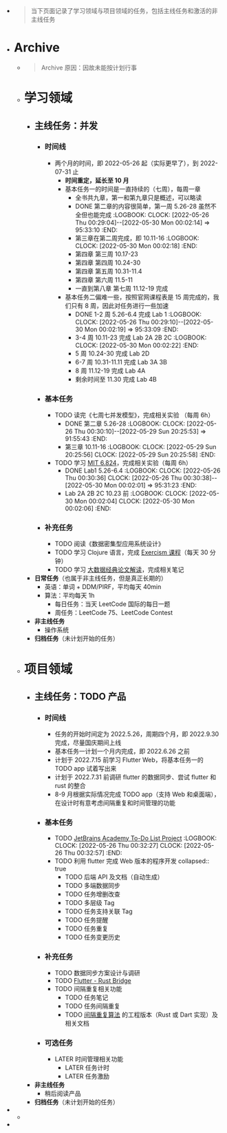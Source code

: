 - > 当下页面记录了学习领域与项目领域的任务，包括主线任务和激活的非主线任务
- # Archive
	- > Archive 原因：因故未能按计划行事
	- # 学习领域
		- ## 主线任务：并发
			- ### 时间线
				- 两个月的时间，即 2022-05-26 起（实际更早了），到 2022-07-31 止
					- **时间重定，延长至 10 月**
					- 基本任务一的时间是一直持续的（七周），每周一章
						- 全书共九章，第一和第九章只是概述，可以略读
						- DONE 第二章的内容很简单，第一周 5.26-28 虽然不全但也能完成
						  :LOGBOOK:
						  CLOCK: [2022-05-26 Thu 00:29:04]--[2022-05-30 Mon 00:02:14] =>  95:33:10
						  :END:
						- 第三章在第二周完成，即 10.11-16
						  :LOGBOOK:
						  CLOCK: [2022-05-30 Mon 00:02:18]
						  :END:
						- 第四章 第三周 10.17-23
						- 第四章 第四周 10.24-30
						- 第四章 第五周 10.31-11.4
						- 第四章 第六周 11.5-11
						- 一直到第八章 第七周 11.12-19 完成
					- 基本任务二偏难一些，按照官网课程表是 15 周完成的，我们只有 8 周，因此对任务进行一些加速
						- DONE 1-2 周 5.26-6.4 完成  Lab 1
						  :LOGBOOK:
						  CLOCK: [2022-05-26 Thu 00:29:10]--[2022-05-30 Mon 00:02:19] =>  95:33:09
						  :END:
						- 3-4 周 10.11-23 完成 Lab 2A 2B 2C
						  :LOGBOOK:
						  CLOCK: [2022-05-30 Mon 00:02:22]
						  :END:
						- 5 周 10.24-30 完成 Lab 2D
						- 6-7 周 10.31-11.11 完成 Lab 3A 3B
						- 8 周 11.12-19 完成 Lab 4A
						- 剩余时间至 11.30 完成 Lab 4B
			- ### 基本任务
				- TODO 读完《七周七并发模型》，完成相关实验 （每周 6h）
					- DONE 第二章 5.26-28
					  :LOGBOOK:
					  CLOCK: [2022-05-26 Thu 00:30:10]--[2022-05-29 Sun 20:25:53] =>  91:55:43
					  :END:
					- 第三章 10.11-16
					  :LOGBOOK:
					  CLOCK: [2022-05-29 Sun 20:25:56]
					  CLOCK: [2022-05-29 Sun 20:25:58]
					  :END:
				- TODO 学习 [MIT 6.824](https://pdos.csail.mit.edu/6.824/)，完成相关实验（每周 6h）
					- DONE Lab1 5.26-6.4
					  :LOGBOOK:
					  CLOCK: [2022-05-26 Thu 00:30:36]
					  CLOCK: [2022-05-26 Thu 00:30:38]--[2022-05-30 Mon 00:02:01] =>  95:31:23
					  :END:
					- Lab 2A 2B 2C 10.23 前
					  :LOGBOOK:
					  CLOCK: [2022-05-30 Mon 00:02:04]
					  CLOCK: [2022-05-30 Mon 00:02:06]
					  :END:
			- ### 补充任务
				- TODO 阅读《数据密集型应用系统设计》
				- TODO 学习 Clojure 语言，完成 [Exercism 课程](https://exercism.org/tracks/clojure/concepts)（每天 30 分钟）
				- TODO 学习 [大数据经典论文解读](https://time.geekbang.org/column/intro/100091101)，完成相关笔记
		- **日常任务**（也属于非主线任务，但是真正长期的）
			- 英语：单词 + DDM/PIRF，平均每天 40min
			- 算法：平均每天 1h
				- 每日任务：当天 LeetCode 国际的每日一题
				- 周任务：LeetCode 75、LeetCode Contest
		- **非主线任务**
			- 操作系统
		- **归档任务**（未计划开始的任务）
	- # 项目领域
		- ## 主线任务：TODO 产品
			- ### 时间线
				- 任务的开始时间定为 2022.5.26，周期四个月，即 2022.9.30 完成，尽量国庆期间上线
				- 基本任务一计划一个月内完成，即 2022.6.26 之前
				- 计划于 2022.7.15 前学习 Flutter Web，将基本任务一的 TODO app 试着写出来
				- 计划于 2022.7.31 前调研 flutter 的数据同步、尝试 flutter 和 rust 的整合
				- 8-9 月根据实际情况完成 TODO app（支持 Web 和桌面端），在设计时有意考虑间隔重复和时间管理的功能
			- ### 基本任务
				- TODO [JetBrains Academy To-Do List Project](https://hyperskill.org/projects/183?track=5)
				  :LOGBOOK:
				  CLOCK: [2022-05-26 Thu 00:32:27]
				  CLOCK: [2022-05-26 Thu 00:32:57]
				  :END:
				- TODO 利用 flutter 完成 Web 版本的程序开发
				  collapsed:: true
					- TODO 后端 API 及文档（自动生成）
					- TODO 多端数据同步
					- TODO 任务增删改查
					- TODO 多层级 Tag
					- TODO 任务支持关联 Tag
					- TODO 任务提醒
					- TODO 任务重复
					- TODO 任务变更历史
			- ### 补充任务
				- TODO 数据同步方案设计与调研
				- TODO [Flutter - Rust Bridge](https://github.com/fzyzcjy/flutter_rust_bridge)
				- TODO 间隔重复相关功能
					- TODO 任务笔记
					- TODO 任务间隔重复
					- TODO [间隔重复算法](https://github.com/open-spaced-repetition/free-spaced-repetition-scheduler) 的工程版本（Rust 或 Dart 实现）及相关文档
			- ### 可选任务
				- LATER 时间管理相关功能
					- LATER 任务计时
					- LATER 任务激励
		- **非主线任务**
			- 稍后阅读产品
		- **归档任务**（未计划开始的任务）
-
	-
-